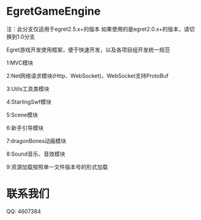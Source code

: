 EgretGameEngine
===============
注：此分支仅适用于egret2.5.x+的版本 如果使用的是egret2.0.x+的版本，请切换到1.0分支

Egret游戏开发使用框架，便于快速开发，以及各项目组开发统一规范

1:MVC模块

2:Net网络请求模块(Http、WebSocket)，WebSocket支持ProtoBuf

3:Utils工具类模块

4:StarlingSwf模块

5:Scene模块

6:新手引导模块

7:dragonBones动画模块

8:Sound音乐、音效模块

9:资源加载按照单一文件版本号的形式加载


联系我们
===============
QQ: 4607384
